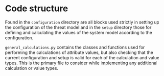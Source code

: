 # Code structure

Found in the `configuration` directory are all blocks used strictly in setting up the configuration of the threat model and in the `setup` directory those for defining and calculating the values of the system model according to the configuration.

`general_calculations.py` contains the classes and functions used for performing the calculations of attribute values, but also checking that the current configuration and setup is valid for each of the calculation and value types. This is the primary file to consider while implementing any additional calculation or value types.
